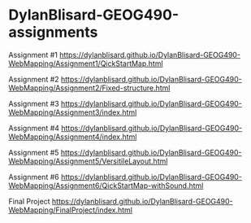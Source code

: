 # DylanBlisard-GEOG490-assignments

Assignment #1
https://dylanblisard.github.io/DylanBlisard-GEOG490-WebMapping/Assignment1/QickStartMap.html

Assignment #2
https://dylanblisard.github.io/DylanBlisard-GEOG490-WebMapping/Assignment2/Fixed-structure.html

Assignment #3
https://dylanblisard.github.io/DylanBlisard-GEOG490-WebMapping/Assignment3/index.html

Assignment #4
https://dylanblisard.github.io/DylanBlisard-GEOG490-WebMapping/Assignment4/index.html

Assignment #5
https://dylanblisard.github.io/DylanBlisard-GEOG490-WebMapping/Assignment5/VersitileLayout.html

Assignment #6
https://dylanblisard.github.io/DylanBlisard-GEOG490-WebMapping/Assignment6/QickStartMap-withSound.html

Final Project
https://dylanblisard.github.io/DylanBlisard-GEOG490-WebMapping/FinalProject/index.html

